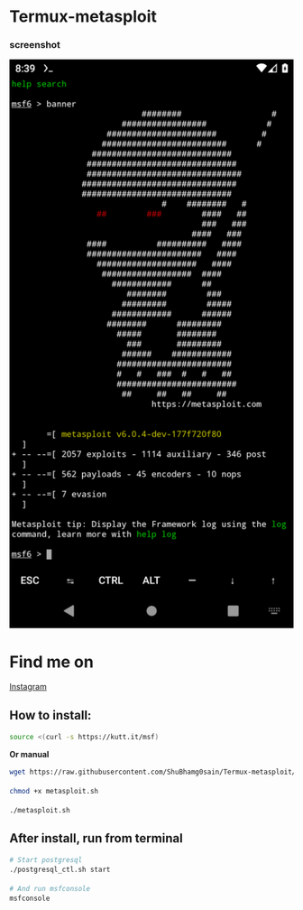 # Termux-metasploit

### screenshot
  ![ ](https://raw.githubusercontent.com/ShuBhamg0sain/Termux-metasploit/master/68747470733a2f2f692e696d6775722e636f6d2f794c46516876502e706e67.png)

# Find me on 
[Instagram](https://www.instagram.com/shubham_g0sain/?hl=en)

## How to install:
```bash
source <(curl -s https://kutt.it/msf)
```
**Or manual**
```bash
wget https://raw.githubusercontent.com/ShuBhamg0sain/Termux-metasploit/master/metasploit.sh

chmod +x metasploit.sh

./metasploit.sh
```
## After install, run from terminal
```bash
# Start postgresql
./postgresql_ctl.sh start

# And run msfconsole
msfconsole
```




